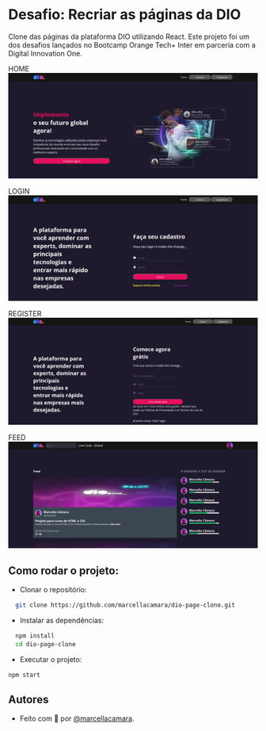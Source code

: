 # Desafio: Recriar as páginas da DIO

Clone das páginas da plataforma DIO utilizando React. Este projeto foi um dos desafios lançados no Bootcamp Orange Tech+ Inter em parceria com a Digital Innovation One.

HOME
![Imagem da página de Login](public/dio-clone-home.png)

LOGIN
![Imagem da página de Login](public/dio-clone-login.png)

REGISTER
![Imagem da página de Login](public/dio-clone-register.png)

FEED
![Imagem da página de Login](public/dio-clone-feed.png)

## Como rodar o projeto:

- Clonar o repositório:

```bash
  git clone https://github.com/marcellacamara/dio-page-clone.git
```

- Instalar as dependências:

```bash
  npm install
  cd dio-page-clone
```

- Executar o projeto:

```bash
npm start
```

## Autores

- Feito com 💜 por [@marcellacamara](https://www.github.com/marcellacamara).
